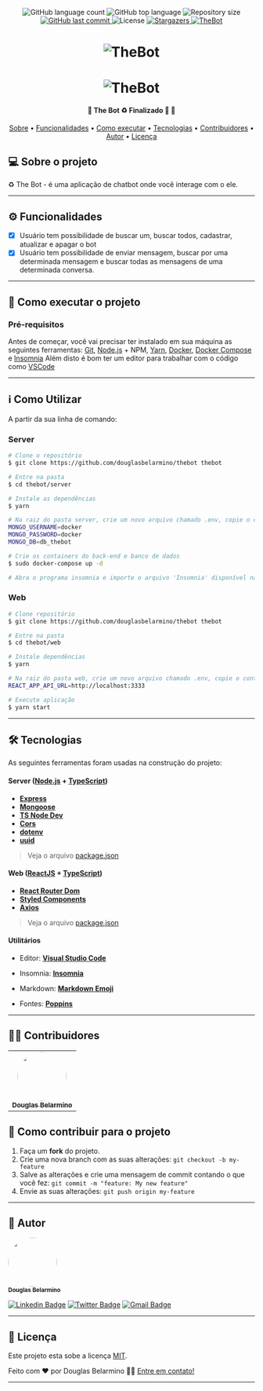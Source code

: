 <p align="center">
  <img alt="GitHub language count" src="https://img.shields.io/github/languages/count/douglasbelarmino/thebot?color=%235965e0">

  <img alt="GitHub top language" src="https://img.shields.io/github/languages/top/douglasbelarmino/thebot?color=%235965e0">

  <img alt="Repository size" src="https://img.shields.io/github/repo-size/douglasbelarmino/thebot?color=%235965e0">
  
  <a href="https://github.com/douglasbelarmino/thebot/commits/master">
    <img alt="GitHub last commit" src="https://img.shields.io/github/last-commit/douglasbelarmino/thebot?color=%235965e0">
  </a>
    
   <img alt="License" src="https://img.shields.io/badge/license-MIT-brightgreen?color=%235965e0">
   
   <a href="https://github.com/douglasbelarmino/thebot/stargazers">
    <img alt="Stargazers" src="https://img.shields.io/github/stars/douglasbelarmino/thebot?color=%235965e0">
  </a>

  <a href="">
    <img alt="TheBot" src="https://img.shields.io/badge/feito%20por-Douglas-%235965e0">
  </a>
</p>

<h1 align="center">
    <img alt="TheBot" title="#TheBot" src="https://user-images.githubusercontent.com/36802445/123189693-aa191f00-d474-11eb-8927-52cdfb5cd6cf.png" />
</h1>

<h1 align="center">
    <img alt="TheBot" title="#TheBot" src="https://user-images.githubusercontent.com/36802445/123190931-cfa72800-d476-11eb-8728-8fc42eb2ff78.png" />
</h1>

<h4 align="center"> 
	🚧  The Bot ♻️ Finalizado 🚀 🚧
</h4>

<p align="center">
 <a href="#-sobre-o-projeto">Sobre</a> •
 <a href="#-funcionalidades">Funcionalidades</a> •
 <a href="#-como-executar-o-projeto">Como executar</a> • 
 <a href="#-tecnologias">Tecnologias</a> • 
 <a href="#-contribuidores">Contribuidores</a> • 
 <a href="#-autor">Autor</a> • 
 <a href="#user-content--licença">Licença</a>
</p>

## 💻 Sobre o projeto

♻️ The Bot - é uma aplicação de chatbot onde você interage com o ele.

---

## ⚙️ Funcionalidades

- [x] Usuário tem possibilidade de buscar um, buscar todos, cadastrar, atualizar e apagar o bot
- [x] Usuário tem possibilidade de enviar mensagem, buscar por uma determinada mensagem e buscar todas as mensagens de uma determinada conversa.

---

## 🚀 Como executar o projeto

### Pré-requisitos

Antes de começar, você vai precisar ter instalado em sua máquina as seguintes ferramentas:
[Git](https://git-scm.com), [Node.js](https://nodejs.org/en) + NPM, [Yarn](https://yarnpkg.com/), [Docker](https://www.docker.com), [Docker Compose](https://docs.docker.com/compose/install) e [Insomnia](https://insomnia.rest) Além disto é bom ter um editor para trabalhar com o código como [VSCode](https://code.visualstudio.com)

---

## :information_source: Como Utilizar

A partir da sua linha de comando:

### Server

```bash
# Clone o repositório
$ git clone https://github.com/douglasbelarmino/thebot thebot

# Entre na pasta
$ cd thebot/server

# Instale as dependências
$ yarn

# Na raiz do pasta server, crie um novo arquivo chamado .env, copie o conteúdo do .env.example para dentro do .env e configure as variáveis de ambiente da seguinte forma:
MONGO_USERNAME=docker
MONGO_PASSWORD=docker
MONGO_DB=db_thebot

# Crie os containers do back-end e banco de dados
$ sudo docker-compose up -d

# Abra o programa insomnia e importe o arquivo 'Insomnia' disponível na pasta server. Logo em seguida, abra a request Bot/Store e execute a mesma. Se retornar o status code 201 é porque deu tudo certo.
```

### Web

```bash
# Clone repositório
$ git clone https://github.com/douglasbelarmino/thebot thebot

# Entre na pasta
$ cd thebot/web

# Instale dependências
$ yarn

# Na raiz do pasta web, crie um novo arquivo chamado .env, copie o conteúdo do .env.example para dentro do .env e configure a variável de ambiente da seguinte forma:
REACT_APP_API_URL=http://localhost:3333

# Execute aplicação
$ yarn start
```

---

## 🛠 Tecnologias

As seguintes ferramentas foram usadas na construção do projeto:

#### **Server** ([Node.js](https://nodejs.org/en) + [TypeScript](https://www.typescriptlang.org/))

- **[Express](https://expressjs.com)**
- **[Mongoose](https://mongoosejs.com)**
- **[TS Node Dev](https://github.com/wclr/ts-node-dev)**
- **[Cors](https://github.com/expressjs/cors)**
- **[dotenv](https://github.com/motdotla/dotenv)**
- **[uuid](https://github.com/uuidjs/uuid)**

> Veja o arquivo [package.json](https://github.com/douglasbelarmino/thebot/server/blob/master/package.json)

#### **Web** ([ReactJS](https://nextjs.org/) + [TypeScript](https://www.typescriptlang.org/))

- **[React Router Dom](https://reactrouter.com/web/guides/quick-start)**
- **[Styled Components](https://styled-components.com)**
- **[Axios](https://github.com/axios/axios)**

> Veja o arquivo [package.json](https://github.com/douglasbelarmino/thebot/web/blob/master/package.json)

#### **Utilitários**

- Editor: **[Visual Studio Code](https://code.visualstudio.com/)**
- Insomnia: **[Insomnia](https://insomnia.rest/download)**
- Markdown: **[Markdown Emoji](https://gist.github.com/rxaviers/7360908)**

- Fontes: **[Poppins](https://fonts.google.com/specimen/Poppins)**

---

## 👨‍💻 Contribuidores

<table>
  <tr>
    <td align="center"><a href="https://linkedin/in/douglas-belarmino"><img style="border-radius: 50%;" src="https://avatars3.githubusercontent.com/u/36802445?s=460&u=9af2af554d1947d09b9bf2e9cfb06d2f1ece22f7&v=4" width="100px;" alt=""/><br /><sub><b>Douglas Belarmino</b></sub></a></td>
  </tr>
</table>

## 💪 Como contribuir para o projeto

1. Faça um **fork** do projeto.
2. Crie uma nova branch com as suas alterações: `git checkout -b my-feature`
3. Salve as alterações e crie uma mensagem de commit contando o que você fez: `git commit -m "feature: My new feature"`
4. Envie as suas alterações: `git push origin my-feature`

---

## 🦸 Autor

<img style="border-radius: 50%;" src="https://avatars3.githubusercontent.com/u/36802445?s=460&u=9af2af554d1947d09b9bf2e9cfb06d2f1ece22f7&v=4" width="100px;" alt=""/><br /><sub><b>Douglas Belarmino</b></sub>

[![Linkedin Badge](https://img.shields.io/badge/-Linkedin-0077b5?style=flat-square&logo=Linkedin&logoColor=white&link=https://www.linkedin.com/in/douglasbelarmino/)](https://www.linkedin.com/in/douglas-belarmino/)
[![Twitter Badge](https://img.shields.io/badge/-Twitter-1ca0f1?style=flat-square&labelColor=1ca0f1&logo=twitter&logoColor=white&link=https://twitter.com/douglasbelarr)](https://twitter.com/douglasbelarr)
[![Gmail Badge](https://img.shields.io/badge/-Gmail-c71610?style=flat-square&logo=Gmail&logoColor=white&link=mailto:douglasbelarmino@gmail.com)](mailto:douglas.belarr@gmail.com)

---

## 📝 Licença

Este projeto esta sobe a licença [MIT](https://github.com/douglasbelarmino/thebot/blob/master/LICENSE).

Feito com ❤️ por Douglas Belarmino 👋🏽 [Entre em contato!](https://www.linkedin.com/in/douglas-belarmino)

---

